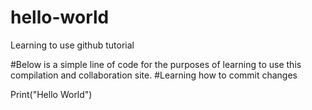 # hello-world
Learning to use github tutorial

#Below is a simple line of code for the purposes of learning to use this compilation and collaboration site. 
#Learning how to commit changes

Print("Hello World")
